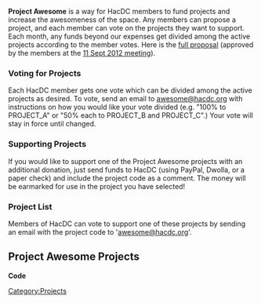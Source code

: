 **Project Awesome** is a way for HacDC members to fund projects and
increase the awesomeness of the space. Any members can propose a
project, and each member can vote on the projects they want to support.
Each month, any funds beyond our expenses get divided among the active
projects according to the member votes. Here is the [full
proposal](Project_Awesome_Rules) (approved by the members at
the [11 Sept 2012
meeting](Regular_Member_Meeting_2012_09_11)).

### Voting for Projects

Each HacDC member gets one vote which can be divided among the active
projects as desired. To vote, send an email to awesome@hacdc.org with
instructions on how you would like your vote divided (e.g. "100% to
PROJECT_A" or "50% each to PROJECT_B and PROJECT_C".) Your vote will
stay in force until changed.

### Supporting Projects

If you would like to support one of the Project Awesome projects with an
additional donation, just send funds to HacDC (using PayPal, Dwolla, or
a paper check) and include the project code as a comment. The money will
be earmarked for use in the project you have selected!

### Project List

Members of HacDC can vote to support one of these projects by sending an
email with the project code to 'awesome@hacdc.org'.

  Project Awesome Projects
  --------------------------
  **Code**

[Category:Projects](Category:Projects)

